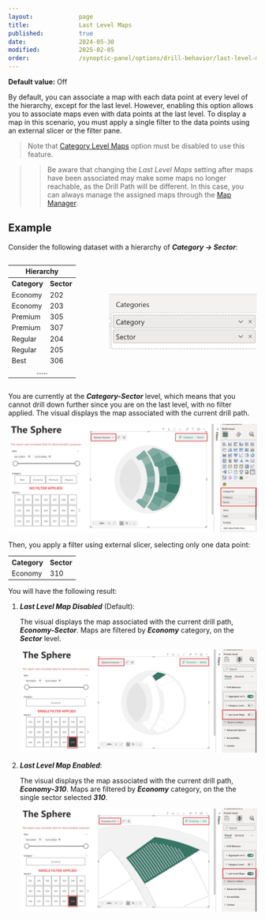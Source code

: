 ```yaml
---
layout:             page
title:              Last Level Maps
published:          true
date:               2024-05-30
modified:           2025-02-05
order:              /synoptic-panel/options/drill-behavior/last-level-maps
---
```

**Default value:** Off

By default, you can associate a map with each data point at every level of the hierarchy, except for the last level. However, enabling this option allows you to associate maps even with data points at the last level. To display a map in this scenario, you must apply a single filter to the data points using an external slicer or the filter pane.

> Note that [Category Level Maps](./category-level-maps.md) option must be disabled to use this feature.

>> Be aware that changing the *Last Level Maps* setting after maps have been associated may make some maps no longer reachable, as the Drill Path will be different. In this case, you can always manage the assigned maps through the [Map Manager](../../features/map-manager.md).

## **Example**

Consider the following dataset with a hierarchy of ***Category → Sector***:

<div style="display:flex;">
    <table width="50%">
        <tr><th colspan="3">Hierarchy</th></tr>
        <tr>
            <th>Category</th>
            <th>Sector</th>
        </tr>
        <tr>
            <td>Economy</td>
            <td>202</td>
        </tr>
        <tr>
            <td>Economy</td>
            <td>203</td>
        </tr>
        <tr>
            <td>Premium</td>
            <td>305</td>
        </tr>
        <tr>
            <td>Premium</td>
            <td>307</td>
        </tr>
        <tr>
            <td>Regular</td>
            <td>204</td>
        </tr>
        <tr>
            <td>Regular</td>
            <td>205</td>
        </tr>
            <tr>
            <td>Best</td>
            <td>306</td>
        </tr>
        <tr>
            <td colspan="2" style="text-align:center;" >......</td>
        </tr>
    </table>
 <img src="./images/catergories-field-2-levels.png" style="width:300px; align-self:center;" >
</div>

You are currently at the ***Category-Sector*** level, which means that you cannot drill down further since you are on the last level, with no filter applied. The visual displays the map associated with the current drill path. 

<img src="./images/category-sector-level.png" class="naked" >

Then, you apply a filter using external slicer, selecting only one data point:

<table width="50%">
        <tr>
            <th>Category</th>
            <th>Sector</th>
        </tr>
        <tr>
            <td>Economy</td>
            <td>310</td>
        </tr>
</table>

You will have the following result:

1. ***Last Level Map Disabled*** (Default): 

    The visual displays the map associated with the current drill path, ***Economy-Sector***. Maps are filtered by ***Economy*** category, on the ***Sector*** level.

    <img src="./images/last-level-maps-disabled-single-filter.png" class="naked" >

2. ***Last Level Map Enabled***:

    The visual displays the map associated with the current drill path, ***Economy-310***. Maps are filtered by ***Economy*** category, on the the single sector selected ***310***.

    <img src="./images/last-level-maps-enabled-single-filter.png" class="naked" >